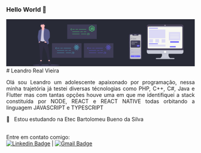 ### Hello World 👋

<!--
**Leandro2585/Leandro2585** is a ✨ _special_ ✨ repository because its `README.md` (this file) appears on your GitHub profile.

Here are some ideas to get you started:

- 🔭 I’m currently working on ...
- 🌱 I’m currently learning ...
- 👯 I’m looking to collaborate on ...
- 🤔 I’m looking for help with ...
- 💬 Ask me about ...
- 📫 How to reach me: ...
- 😄 Pronouns: ...
- ⚡ Fun fact: ...
-->
<img alt="Banner" src="https://github.com/Leandro2585/Leandro2585/blob/master/background.svg?raw=true" />
# Leandro Real Vieira
<p align="justify">Olá sou Leandro um adolescente apaixonado por programação, nessa minha trajetória já testei diversas técnologias como PHP, C++, C#, Java e Flutter mas com tantas opções houve uma em que me identifiquei a stack constituída por NODE, REACT e REACT NATIVE todas orbitando a linguagem JAVASCRIPT e TYPESCRIPT</p>

 :rocket:  &nbsp; Estou estudando na Etec Bartolomeu Bueno da Silva
<br/>

 <br/> Entre em contato comigo:<br/> [![Linkedin Badge](https://img.shields.io/badge/-LeandroReal-blue?style=flat-square&logo=Linkedin&logoColor=white&link=https://www.linkedin.com/in/leandro-r-434b811a5/)](https://www.linkedin.com/in/leandro-r-434b811a5/) 
|
[![Gmail Badge](https://img.shields.io/badge/-leo.real2585@gmail.com-c14438?style=flat-square&logo=Gmail&logoColor=white&link=mailto:leo.real2585@gmail.com)](mailto:leo.real2585@gmail.com)
